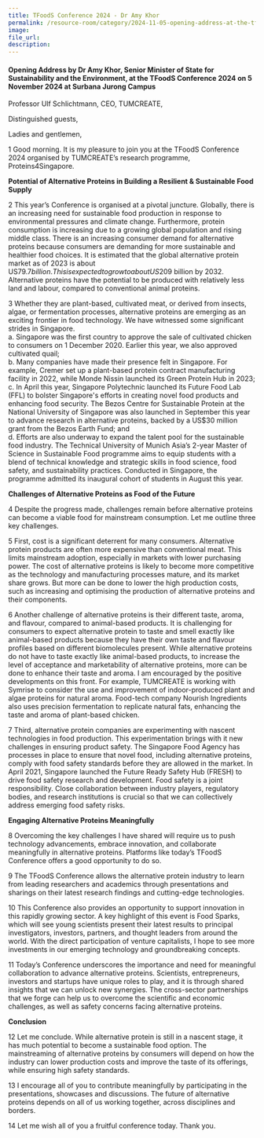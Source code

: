 ```yaml
---  
title: TFoodS Conference 2024 - Dr Amy Khor
permalink: /resource-room/category/2024-11-05-opening-address-at-the-tfoods-conference-2024/
image:  
file_url:  
description:  
---
```

#### Opening Address by Dr Amy Khor, Senior Minister of State for Sustainability and the Environment, at the TFoodS Conference 2024 on 5 November 2024 at Surbana Jurong Campus

Professor Ulf Schlichtmann, CEO, TUMCREATE,

Distinguished guests,

Ladies and gentlemen,

1 Good morning. It is my pleasure to join you at the TFoodS Conference 2024 organised by TUMCREATE’s research programme, Proteins4Singapore.  

**Potential of Alternative Proteins in Building a Resilient & Sustainable Food Supply**

2 This year’s Conference is organised at a pivotal juncture. Globally, there is an increasing need for sustainable food production in response to environmental pressures and climate change. Furthermore, protein consumption is increasing due to a growing global population and rising middle class. There is an increasing consumer demand for alternative proteins because consumers are demanding for more sustainable and healthier food choices. It is estimated that the global alternative protein market as of 2023 is about US$79.7 billion. This is expected to grow to about US$209 billion by 2032. Alternative proteins have the potential to be produced with relatively less land and labour, compared to conventional animal proteins.  

3 Whether they are plant-based, cultivated meat, or derived from insects, algae, or fermentation processes, alternative proteins are emerging as an exciting frontier in food technology. We have witnessed some significant strides in Singapore.  
a. Singapore was the first country to approve the sale of cultivated chicken to consumers on 1 December 2020. Earlier this year, we also approved cultivated quail;  
b. Many companies have made their presence felt in Singapore. For example, Cremer set up a plant-based protein contract manufacturing facility in 2022, while Monde Nissin launched its Green Protein Hub in 2023;  
c. In April this year, Singapore Polytechnic launched its Future Food Lab (FFL) to bolster Singapore's efforts in creating novel food products and enhancing food security. The Bezos Centre for Sustainable Protein at the National University of Singapore was also launched in September this year to advance research in alternative proteins, backed by a US$30 million grant from the Bezos Earth Fund; and  
d. Efforts are also underway to expand the talent pool for the sustainable food industry. The Technical University of Munich Asia’s 2-year Master of Science in Sustainable Food programme aims to equip students with a blend of technical knowledge and strategic skills in food science, food safety, and sustainability practices. Conducted in Singapore, the programme admitted its inaugural cohort of students in August this year.  

**Challenges of Alternative Proteins as Food of the Future**

4 Despite the progress made, challenges remain before alternative proteins can become a viable food for mainstream consumption. Let me outline three key challenges.  

5 First, cost is a significant deterrent for many consumers. Alternative protein products are often more expensive than conventional meat. This limits mainstream adoption, especially in markets with lower purchasing power. The cost of alternative proteins is likely to become more competitive as the technology and manufacturing processes mature, and its market share grows. But more can be done to lower the high production costs, such as increasing and optimising the production of alternative proteins and their components.  

6 Another challenge of alternative proteins is their different taste, aroma, and flavour, compared to animal-based products. It is challenging for consumers to expect alternative protein to taste and smell exactly like animal-based products because they have their own taste and flavour profiles based on different biomolecules present. While alternative proteins do not have to taste exactly like animal-based products, to increase the level of acceptance and marketability of alternative proteins, more can be done to enhance their taste and aroma. I am encouraged by the positive developments on this front. For example, TUMCREATE is working with Symrise to consider the use and improvement of indoor-produced plant and algae proteins for natural aroma. Food-tech company Nourish Ingredients also uses precision fermentation to replicate natural fats, enhancing the taste and aroma of plant-based chicken.  

7 Third, alternative protein companies are experimenting with nascent technologies in food production. This experimentation brings with it new challenges in ensuring product safety. The Singapore Food Agency has processes in place to ensure that novel food, including alternative proteins, comply with food safety standards before they are allowed in the market. In April 2021, Singapore launched the Future Ready Safety Hub (FRESH) to drive food safety research and development. Food safety is a joint responsibility. Close collaboration between industry players, regulatory bodies, and research institutions is crucial so that we can collectively address emerging food safety risks.  

**Engaging Alternative Proteins Meaningfully**

8 Overcoming the key challenges I have shared will require us to push technology advancements, embrace innovation, and collaborate meaningfully in alternative proteins. Platforms like today’s TFoodS Conference offers a good opportunity to do so.  

9 The TFoodS Conference allows the alternative protein industry to learn from leading researchers and academics through presentations and sharings on their latest research findings and cutting-edge technologies.  

10 This Conference also provides an opportunity to support innovation in this rapidly growing sector. A key highlight of this event is Food Sparks, which will see young scientists present their latest results to principal investigators, investors, partners, and thought leaders from around the world. With the direct participation of venture capitalists, I hope to see more investments in our emerging technology and groundbreaking concepts.  

11 Today’s Conference underscores the importance and need for meaningful collaboration to advance alternative proteins. Scientists, entrepreneurs, investors and startups have unique roles to play, and it is through shared insights that we can unlock new synergies. The cross-sector partnerships that we forge can help us to overcome the scientific and economic challenges, as well as safety concerns facing alternative proteins.  

**Conclusion**

12 Let me conclude. While alternative protein is still in a nascent stage, it has much potential to become a sustainable food option. The mainstreaming of alternative proteins by consumers will depend on how the industry can lower production costs and improve the taste of its offerings, while ensuring high safety standards.  

13 I encourage all of you to contribute meaningfully by participating in the presentations, showcases and discussions. The future of alternative proteins depends on all of us working together, across disciplines and borders.  

14 Let me wish all of you a fruitful conference today. Thank you.  
